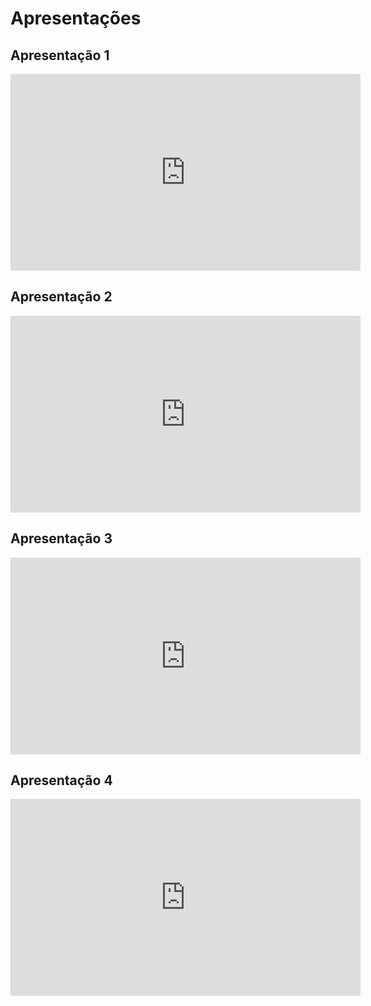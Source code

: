# Apresentações

## Apresentação 1

<iframe width="560" height="315" src="https://www.youtube.com/embed/Hmng8z5y8vA" frameborder="0" allow="accelerometer; autoplay; clipboard-write; encrypted-media; gyroscope; picture-in-picture" allowfullscreen></iframe>

## Apresentação 2

<iframe width="560" height="315" src="https://www.youtube.com/embed/a8OFz89nt_Y" frameborder="0" allow="accelerometer; autoplay; clipboard-write; encrypted-media; gyroscope; picture-in-picture" allowfullscreen></iframe>


## Apresentação 3

<iframe width="560" height="315" src="https://www.youtube.com/embed/8nqi64Fv4to" frameborder="0" allow="accelerometer; autoplay; clipboard-write; encrypted-media; gyroscope; picture-in-picture" allowfullscreen></iframe>

## Apresentação 4

<iframe width="560" height="315" src="https://www.youtube.com/embed/cIRvLNGk-NM" frameborder="0" allow="accelerometer; autoplay; clipboard-write; encrypted-media; gyroscope; picture-in-picture" allowfullscreen></iframe>
